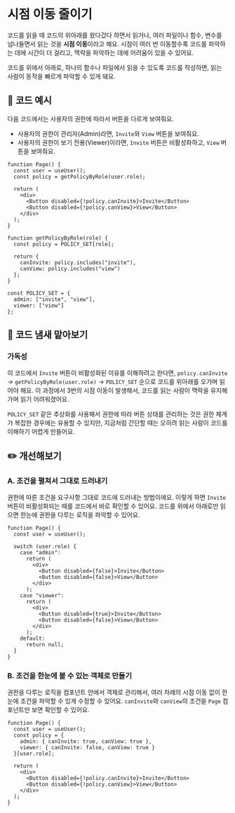 # 시점 이동 줄이기

<div style="margin-top: 16px">
<Badge type="info" text="가독성" />
</div>

코드를 읽을 때 코드의 위아래를 왔다갔다 하면서 읽거나, 여러 파일이나 함수, 변수를 넘나들면서 읽는 것을 **시점 이동**이라고 해요.
시점이 여러 번 이동할수록 코드를 파악하는 데에 시간이 더 걸리고, 맥락을 파악하는 데에 어려움이 있을 수 있어요.

코드를 위에서 아래로, 하나의 함수나 파일에서 읽을 수 있도록 코드를 작성하면, 읽는 사람이 동작을 빠르게 파악할 수 있게 돼요.

## 📝 코드 예시

다음 코드에서는 사용자의 권한에 따라서 버튼을 다르게 보여줘요.

- 사용자의 권한이 관리자(Admin)라면, `Invite`와 `View` 버튼을 보여줘요.
- 사용자의 권한이 보기 전용(Viewer)이라면, `Invite` 버튼은 비활성화하고, `View` 버튼을 보여줘요.

```tsx
function Page() {
  const user = useUser();
  const policy = getPolicyByRole(user.role);

  return (
    <div>
      <Button disabled={!policy.canInvite}>Invite</Button>
      <Button disabled={!policy.canView}>View</Button>
    </div>
  );
}

function getPolicyByRole(role) {
  const policy = POLICY_SET[role];

  return {
    canInvite: policy.includes("invite"),
    canView: policy.includes("view")
  };
}

const POLICY_SET = {
  admin: ["invite", "view"],
  viewer: ["view"]
};
```

## 👃 코드 냄새 맡아보기

### 가독성

이 코드에서 `Invite` 버튼이 비활성화된 이유를 이해하려고 한다면, `policy.canInvite` → `getPolicyByRole(user.role)` → `POLICY_SET` 순으로 코드를 위아래를 오가며 읽어야 해요.
이 과정에서 3번의 시점 이동이 발생해서, 코드를 읽는 사람이 맥락을 유지해 가며 읽기 어려워졌어요.

`POLICY_SET` 같은 추상화를 사용해서 권한에 따라 버튼 상태를 관리하는 것은 권한 체계가 복잡한 경우에는 유용할 수 있지만, 지금처럼 간단할 때는 오히려 읽는 사람이 코드를 이해하기 어렵게 만들어요.

## ✏️ 개선해보기

### A. 조건을 펼쳐서 그대로 드러내기

권한에 따른 조건을 요구사항 그대로 코드에 드러내는 방법이에요. 이렇게 하면 `Invite` 버튼이 비활성화되는 때를 코드에서 바로 확인할 수 있어요.
코드를 위에서 아래로만 읽으면 한눈에 권한을 다루는 로직을 파악할 수 있어요.

```tsx
function Page() {
  const user = useUser();

  switch (user.role) {
    case "admin":
      return (
        <div>
          <Button disabled={false}>Invite</Button>
          <Button disabled={false}>View</Button>
        </div>
      );
    case "viewer":
      return (
        <div>
          <Button disabled={true}>Invite</Button>
          <Button disabled={false}>View</Button>
        </div>
      );
    default:
      return null;
  }
}
```

### B. 조건을 한눈에 볼 수 있는 객체로 만들기

권한을 다루는 로직을 컴포넌트 안에서 객체로 관리해서, 여러 차례의 시점 이동 없이 한눈에 조건을 파악할 수 있게 수정할 수 있어요.
`canInvite`와 `canView`의 조건을 `Page` 컴포넌트만 보면 확인할 수 있어요.

```tsx
function Page() {
  const user = useUser();
  const policy = {
    admin: { canInvite: true, canView: true },
    viewer: { canInvite: false, canView: true }
  }[user.role];

  return (
    <div>
      <Button disabled={!policy.canInvite}>Invite</Button>
      <Button disabled={!policy.canView}>View</Button>
    </div>
  );
}
```
